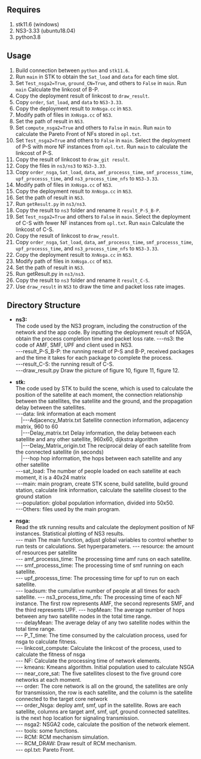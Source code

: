 ## Requires  
1. stk11.6 (windows)  
3. NS3-3.33 (ubuntu18.04)  
4. python3.8  

## Usage
1. Build connection between `python` and `stk11.6`.
1. Run `main` in STK to obtain the `Sat_load` and `data` for each time slot.
1. Set `Test_nsga2=True`, `ground_CN=True`, and others to `False` in `main`. Run `main` Calculate the linkcost of B-P.
1. Copy the deployment result of linkcost to `draw_result`.
1. Copy `order`, `Sat_load`, and `data` to `NS3-3.33`.
1. Copy the deployment result to `XnNsga.cc` in `NS3`.
1. Modify path of files in `XnNsga.cc` of `NS3`.  
1. Set the path of result in `NS3`.
1. Set `compute_nsga2=True` and others to `False` in `main`. Run `main` to calculate the Pareto Front of NFs stored in `opl.txt`.
1. Set `Test_nsga2=True` and others to `False` in `main`. Select the deployment of P-S with more NF instances from `opl.txt`. Run `main` to calculate the linkcost of P-S.
1. Copy the result of linkcost to `draw_git result`.
1. Copy the files in `ns3/ns3` to `NS3-3.33`.
1. Copy `order_nsga`, `Sat_load`, `data`, `amf_processs_time`, `smf_processs_time`, `upf_processs_time`, and `ns3_process_time_nfs` to `NS3-3.33`.
1. Modify path of files in `XnNsga.cc` of `NS3`.  
1. Copy the deployment result to `XnNsga.cc` in `NS3`.
1. Set the path of result in `NS3`.  
1. Run `getResult.py` in `ns3/ns3`.
1. Copy the result to `ns3` folder and rename it `result_P-S_B-P`.
1. Set `Test_nsga2=True` and others to `False` in `main`. Select the deployment of C-S with fewer NF instances from `opl.txt`. Run `main` Calculate the linkcost of C-S.
1. Copy the result of  linkcost to `draw_result`.
1. Copy `order_nsga`, `Sat_load`, `data`, `amf_processs_time`, `smf_processs_time`, `upf_processs_time`, and `ns3_process_time_nfs` to `NS3-3.33`.
1. Copy the deployment result to `XnNsga.cc` in `NS3`.
1. Modify path of files in `XnNsga.cc` of `NS3`.
1. Set the path of result in `NS3`.
1. Run getResult.py in `ns3/ns3`.
1. Copy the result to `ns3` folder and rename it `result_C-S`.  
1. Use `draw_result` in `NS3` to draw the time and packet loss rate images.  



## Directory Structure  
* **ns3:**  
The code used by the NS3 program, including the construction of the network and the app code. By inputting the deployment result of NSGA, obtain the process completion time and packet loss rate.
---ns3: the code of AMF, SMF, UPF and client used in NS3.  
---result_P-S_B-P: the running result of P-S and B-P, received packages and the time it takes for each package to complete the process.  
---result_C-S: the running result of C-S.  
---draw_result.py Draw the picture of figure 10, figure 11, figure 12.
* **stk:**   
The code used by STK to build the scene, which is used to calculate the position of the satellite at each moment, the connection relationship between the satellites, the satellite and the ground, and the propagation delay between the satellites.  
---data: link information at each moment  
&emsp;|---Adjacency_Matrix.txt Satellite connection information, adjacency matrix, 960 to 60  
&emsp;|---Delay_matrix.txt Delay information, the delay between each satellite and any other satellite, 960x60, dijkstra algorithm  
&emsp;|---Delay_Matrix_origin.txt The reciprocal delay of each satellite from the connected satellite (in seconds)  
&emsp;|---hop hop information, the hops between each satellite and any other satellite  
---sat_load: The number of people loaded on each satellite at each moment, it is a 40x24 matrix  
---main: main program, create STK scene, build satellite, build ground station, calculate link information, calculate the satellite closest to the ground station  
---population: global population information, divided into 50x50.  
---Others: files used by the main program.  

* **nsga:**  
Read the stk running results and calculate the deployment position of NF instances. Statistical plotting of NS3 results.  
--- main The main function, adjust global variables to control whether to run tests or calculations. Set hyperparameters. 
--- resource: the amount of resources per satellite  
--- amf_processs_time: The processing time amf runs on each satellite.  
--- smf_processs_time: The processing time of smf running on each satellite.  
--- upf_processs_time: The processing time for upf to run on each satellite.  
--- loadsum: the cumulative number of people at all times for each satellite.
--- ns3_process_time_nfs: The processing time of each NF instance. The first row represents AMF, the second represents SMF, and the third represents UPF. 
--- hopMean: The average number of hops between any two satellite nodes in the total time range.  
--- delayMean: The average delay of any two satellite nodes within the total time range.  
--- P_T_time: The time consumed by the calculation process, used for nsga to calculate fitness.  
--- linkcost_compute: Calculate the linkcost of the process, used to calculate the fitness of nsga  
--- NF: Calculate the processing time of network elements.  
--- kmeans: Kmeans algorithm. Initial population used to calculate NSGA
--- near_core_sat: The five satellites closest to the five ground core networks at each moment.  
--- order: The core network is all on the ground, the satellites are only for transmission, the row is each satellite, and the column is the satellite connected to the target core network  
--- order_Nsga: deploy amf, smf, upf in the satellite. Rows are each satellite, columns are target amf, smf, upf, ground connected satellites. is the next hop location for signaling transmission.    
--- nsga2: NSGA2 code, calculate the position of the network element.    
--- tools: some functions.  
--- RCM: RCM mechanism simulation.    
--- RCM_DRAW: Draw result of RCM mechanism.  
--- opl.txt: Pareto Front.  

